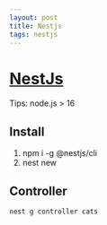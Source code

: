 ```yaml
---
layout: post
title: Nestjs
tags: nestjs
---
```


# [NestJs](https://docs.nestjs.com/)

Tips: node.js > 16

## Install
1. npm i -g @nestjs/cli
2. nest new <projectA>

## Controller
`nest g controller cats`
